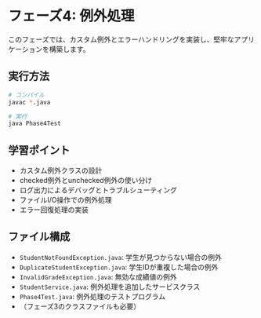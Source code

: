 # フェーズ4: 例外処理

このフェーズでは、カスタム例外とエラーハンドリングを実装し、堅牢なアプリケーションを構築します。

## 実行方法

```bash
# コンパイル
javac *.java

# 実行
java Phase4Test
```

## 学習ポイント

- カスタム例外クラスの設計
- checked例外とunchecked例外の使い分け
- ログ出力によるデバッグとトラブルシューティング
- ファイルI/O操作での例外処理
- エラー回復処理の実装

## ファイル構成

- `StudentNotFoundException.java`: 学生が見つからない場合の例外
- `DuplicateStudentException.java`: 学生IDが重複した場合の例外
- `InvalidGradeException.java`: 無効な成績値の例外
- `StudentService.java`: 例外処理を追加したサービスクラス
- `Phase4Test.java`: 例外処理のテストプログラム
- （フェーズ3のクラスファイルも必要）